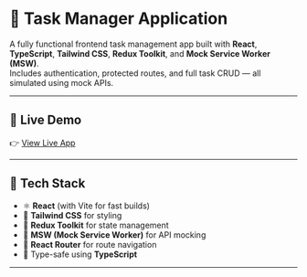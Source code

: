 # 📝 Task Manager Application

A fully functional frontend task management app built with **React**, **TypeScript**, **Tailwind CSS**, **Redux Toolkit**, and **Mock Service Worker (MSW)**.  
Includes authentication, protected routes, and full task CRUD — all simulated using mock APIs.

---

## 🔗 Live Demo

👉 [View Live App](https://task-manager-app-three-flame.vercel.app/)  

---

## 🚀 Tech Stack

- ⚛️ **React** (with Vite for fast builds)
- 💅 **Tailwind CSS** for styling
- 🔁 **Redux Toolkit** for state management
- 🔐 **MSW (Mock Service Worker)** for API mocking
- 🔄 **React Router** for route navigation
- 🧪 Type-safe using **TypeScript**

---


